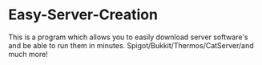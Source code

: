# Easy-Server-Creation
This is a program which allows you to easily download server software's and be able to run them in minutes. Spigot/Bukkit/Thermos/CatServer/and much more!
